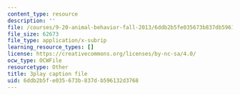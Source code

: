 ```yaml
---
content_type: resource
description: ''
file: /courses/9-20-animal-behavior-fall-2013/6ddb2b5fe035673b837db596132d3768_472231.srt
file_size: 62673
file_type: application/x-subrip
learning_resource_types: []
license: https://creativecommons.org/licenses/by-nc-sa/4.0/
ocw_type: OCWFile
resourcetype: Other
title: 3play caption file
uid: 6ddb2b5f-e035-673b-837d-b596132d3768
---
```

